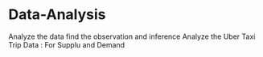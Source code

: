# Data-Analysis
Analyze the data find the observation and inference
Analyze  the Uber Taxi Trip Data : For Supplu and Demand

